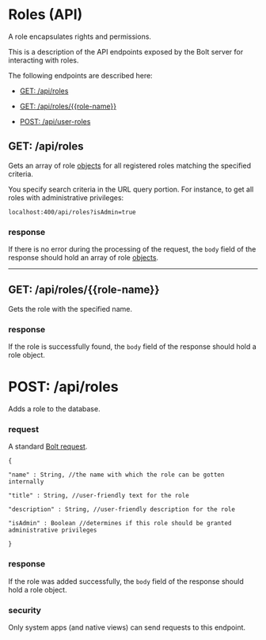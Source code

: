 # Roles \(API\)

A role encapsulates rights and permissions.

This is a description of the API endpoints exposed by the Bolt server for interacting with roles.

The following endpoints are described here:

* [GET: \/api\/roles](#get-apiroles)

* [GET: \/api\/roles\/{{role-name}}](#get-apirolesrole-name)
* [POST: \/api\/user-roles](#post-apiuser-roles)


## GET: \/api\/roles

Gets an array of role [objects](/objects.md) for all registered roles matching the specified criteria.

You specify search criteria in the URL query portion. For instance, to get all roles with administrative privileges:

`localhost:400/api/roles?isAdmin=true`

### response

If there is no error during the processing of the request, the `body` field of the response should hold an array of role [objects](objects.md).

---

## GET: \/api\/roles\/{{role-name}}

Gets the role with the specified name.

### response

If the role is successfully found, the `body` field of the response should hold a role object.

# POST: \/api\/roles

Adds a role to the database.

### request

A standard [Bolt request](bolt-request.md).

`{`

`"name" : String, //the name with which the role can be gotten internally`

`"title" : String, //user-friendly text for the role`

`"description" : String, //user-friendly description for the role`

`"isAdmin" : Boolean //determines if this role should be granted administrative privileges`

`}`

### response

If the role was added successfully, the `body` field of the response should hold a role object.

### security

Only system apps \(and native views\) can send requests to this endpoint.

